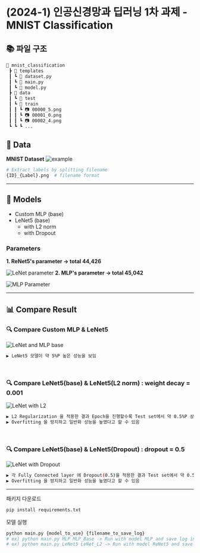 # (2024-1) 인공신경망과 딥러닝 1차 과제 - MNIST Classification

## 📚 파일 구조
```bash
📂 mnist_classification
 ┣ 📂 templates
 ┃ ┗ 📜 dataset.py
 ┃ ┗ 📜 main.py
 ┃ ┗ 📜 model.py
 ┣ 📂 data
 ┃ ┗ 📂 test
 ┃ ┗ 📂 train
 ┃ ┃ ┗ 📷 00000_5.png
 ┃ ┃ ┗ 📷 00001_0.png
 ┃ ┃ ┗ 📷 00002_4.png
 ┗ ┗ ┗ ...
```

## 📃 Data
 **MNIST Dataset**
![example](https://github.com/nayeon1107/mnist_classification/assets/88521667/b36c37a3-e798-44f1-9d94-351faeb73248)

```bash
# Extract labels by splitting filename
{ID}_{Label}.png  # filename format
```

---

## 🔗 Models 
- Custom MLP (base)
- LeNet5 (base)
  - with L2 norm
  - with Dropout


### Parameters
 **1. ReNet5's parameter -> total 44,426**

 
![LeNet parameter](https://github.com/nayeon1107/mnist_classification/assets/88521667/7cd394c4-2c17-4d18-ab55-4afefcaa155b)
 **2. MLP's parameter -> total 45,042**

 
![MLP Parameter](https://github.com/nayeon1107/mnist_classification/assets/88521667/63d72787-fbe6-443d-8c83-7dde4c3e2564)


---


## 📊 Compare Result
### 🔍 Compare Custom MLP & LeNet5
![LeNet and MLP base](https://github.com/nayeon1107/mnist_classification/assets/88521667/c33dac8c-4e48-4bf4-a327-5da0b2fae9f9)
```bash
▶ LeNet5 모델이 약 5%P 높은 성능을 보임
```
&nbsp; &nbsp;
### 🔍 Compare LeNet5(base) & LeNet5(L2 norm) : weight decay = 0.001
![LeNet with L2](https://github.com/nayeon1107/mnist_classification/assets/88521667/aaecb9da-4cbe-4df9-8225-c8b075f00595)
```bash
▶ L2 Regularization 을 적용한 결과 Epoch을 진행할수록 Test set에서 약 0.5%P 상승하였으며, Loss 값도 감소함
▶ Overfitting 을 방지하고 일반화 성능을 높였다고 할 수 있음
```
&nbsp; &nbsp;
### 🔍 Compare LeNet5(base) & LeNet5(Dropout) : dropout = 0.5
![LeNet with Dropout](https://github.com/nayeon1107/mnist_classification/assets/88521667/450f3a17-3f20-4ff4-9837-8e0a59b63c3a)
```bash
▶ 각 Fully Connected layer 에 Dropout(0.5)을 적용한 결과 Test set에서 약 0.5%P 상승하였으며, Loss 값도 감소함
▶ Overfitting 을 방지하고 일반화 성능을 높였다고 할 수 있음
```
---

패키지 다운로드
```python
pip install requirements.txt
```

모델 실행
```python
python main.py {model_to_use} {filename_to_save_log}
# ex) python main.py MLP MLP_Base -> Run with model MLP and save log in './MLP_Base.pickle'
# ex) python main.py LeNet5 LeNet_L2 -> Run with model ReNet5 and save log in './LeNet_L2.pickle'
```
